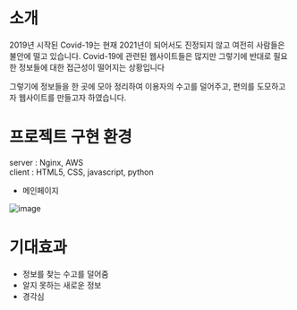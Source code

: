 # 소개
2019년 시작된 Covid-19는 현재 2021년이 되어서도 진정되지 않고 여전히 사람들은 불안에 떨고 있습니다.
Covid-19에 관련된 웹사이트들은 많지만 그렇기에 반대로 필요한 정보들에 대한 접근성이 떨어지는 상황입니다

그렇기에 정보들을 한 곳에 모아 정리하여 이용자의 수고를 덜어주고, 편의를 도모하고자 웹사이트를 만들고자 하였습니다.


# 프로젝트 구현 환경
server : Nginx, AWS   
client : HTML5, CSS, javascript, python

- 메인페이지

![image](https://user-images.githubusercontent.com/49221672/117558502-fd97ff00-b0b8-11eb-878b-6eca8f57a850.png)



# 기대효과
- 정보를 찾는 수고를 덜어줌
- 알지 못하는 새로운 정보
- 경각심
